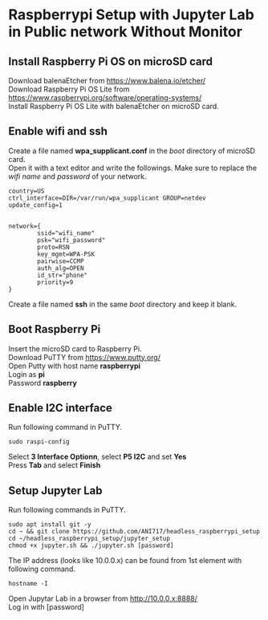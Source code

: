 # Raspberrypi Setup with Jupyter Lab in Public network Without Monitor

## Install Raspberry Pi OS on microSD card
Download balenaEtcher from https://www.balena.io/etcher/<br/>
Download Raspberry Pi OS Lite from https://www.raspberrypi.org/software/operating-systems/<br/>
Install Raspberry Pi OS Lite with balenaEtcher on microSD card.

## Enable wifi and ssh
Create a file named **wpa_supplicant.conf** in the _boot_ directory of microSD card.<br/>
Open it with a text editor and write the followings. Make sure to replace the _wifi name_ and _password_ of your network.
```
country=US
ctrl_interface=DIR=/var/run/wpa_supplicant GROUP=netdev 
update_config=1


network={
        ssid="wifi_name"
        psk="wifi_password"
        proto=RSN
        key_mgmt=WPA-PSK
        pairwise=CCMP
        auth_alg=OPEN
        id_str="phone"
        priority=9
}
```
Create a file named **ssh** in the same _boot_ directory and keep it blank.

## Boot Raspberry Pi
Insert the microSD card to Raspberry Pi.<br/>
Download PuTTY from https://www.putty.org/<br/>
Open Putty with host name **raspberrypi**<br/>
Login as **pi**<br/>
Password **raspberry**<br/>
 
## Enable I2C interface
Run following command in PuTTY.
```
sudo raspi-config
```
Select **3 Interface Optionn**, select **P5 I2C** and set **Yes**<br/>
Press **Tab** and select **Finish**

## Setup Jupyter Lab
Run following commands in PuTTY.
```
sudo apt install git -y
cd ~ && git clone https://github.com/ANI717/headless_raspberrypi_setup
cd ~/headless_raspberrypi_setup/jupyter_setup
chmod +x jupyter.sh && ./jupyter.sh [password]
```
The IP address (looks like 10.0.0.x) can be found from 1st element with following command.
```
hostname -I
```
Open Jupytar Lab in a browser from http://10.0.0.x:8888/<br/>
Log in with [password]
